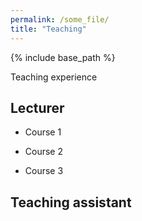 ```yaml
---
permalink: /some_file/
title: "Teaching"
---
```


{% include base_path %}

Teaching experience


Lecturer
------

* Course 1

* Course 2 

* Course 3


Teaching assistant
------